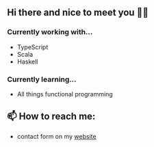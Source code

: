 ## Hi there and nice to meet you 🍻👋


### Currently working  with...
- TypeScript
- Scala
- Haskell

### Currently learning...
- All things functional programming

## 📫 How to reach me:
- contact form on my [website](https://japiirainen.com)

